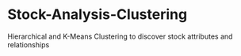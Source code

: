 # Stock-Analysis-Clustering
Hierarchical and K-Means Clustering to discover stock attributes and relationships
